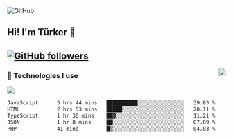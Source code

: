 ![GitHub](https://github.com/turkwr/turkwr/assets/63150613/e5462c44-ccab-48a0-8a33-9f1ea91ff35d)
<!-- ## Hi! I'm Türker 🖐️ -->
##  Hi! I'm Türker 👋
## [![GitHub followers](https://img.shields.io/github/followers/turkwr?color=333&label=Follow&logo=github&logoColor=fff&style=flat-square)](https://github.com/turkwr?tab=followers)
<a href="https://discord.com/users/162740870607536128">
 <img src="https://lanyard.cnrad.dev/api/162740870607536128?hideTimestamp=true&idleMessage=Just%20chillin'%20at%20the%20moment&bg=161a23&animated=true" align="right" />
</a>

### 🧠 Technologies I use
![](https://skillicons.dev/icons?i=js,ts,py,php,html,css,tailwind,bootstrap,nodejs,express,react,nextjs&theme=dark&perline=4)

<!--START_SECTION:waka-->

```txt
JavaScript      5 hrs 44 mins   ██████████░░░░░░░░░░░░░░░   39.83 %
HTML            2 hrs 53 mins   █████░░░░░░░░░░░░░░░░░░░░   20.11 %
TypeScript      1 hr 36 mins    ██▓░░░░░░░░░░░░░░░░░░░░░░   11.21 %
JSON            1 hr 8 mins     ██░░░░░░░░░░░░░░░░░░░░░░░   07.89 %
PHP             41 mins         █▒░░░░░░░░░░░░░░░░░░░░░░░   04.83 %
```

<!--END_SECTION:waka-->
